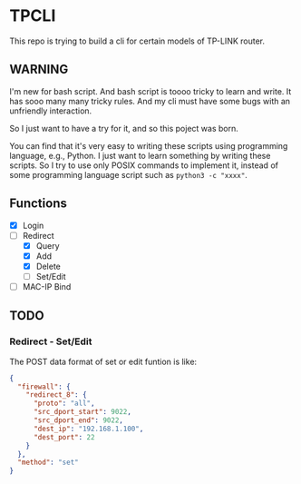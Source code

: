 # TPCLI

This repo is trying to build a cli for certain models of TP-LINK router.

## WARNING

I'm new for bash script. And bash script is toooo tricky to learn and write. It has sooo many many tricky rules. And my cli must have some bugs with an unfriendly interaction.

So I just want to have a try for it, and so this poject was born.

You can find that it's very easy to writing these scripts using programming language, e.g., Python. I just want to learn something by writing these scripts. So I try to use only POSIX commands to implement it, instead of some programming language script such as `python3 -c "xxxx"`.

## Functions

- [x] Login
- [ ] Redirect
  - [x] Query
  - [x] Add
  - [x] Delete
  - [ ] Set/Edit
- [ ] MAC-IP Bind

## TODO

### Redirect - Set/Edit

The POST data format of set or edit funtion is like:

```JSON
{
  "firewall": {
    "redirect_8": {
      "proto": "all",
      "src_dport_start": 9022,
      "src_dport_end": 9022,
      "dest_ip": "192.168.1.100",
      "dest_port": 22
    }
  },
  "method": "set"
}
```
